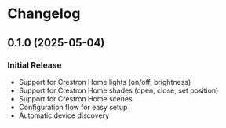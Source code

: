 # Changelog

## 0.1.0 (2025-05-04)

### Initial Release

- Support for Crestron Home lights (on/off, brightness)
- Support for Crestron Home shades (open, close, set position)
- Support for Crestron Home scenes
- Configuration flow for easy setup
- Automatic device discovery
